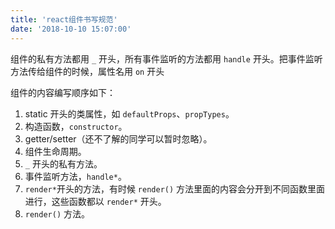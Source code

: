 ```yaml
---
title: 'react组件书写规范'
date: '2018-10-10 15:07:00'
---   
```

组件的私有方法都用 `_` 开头，所有事件监听的方法都用 `handle` 开头。把事件监听方法传给组件的时候，属性名用 `on` 开头

组件的内容编写顺序如下：

1. static 开头的类属性，如 `defaultProps`、`propTypes`。
2. 构造函数，`constructor`。
3. getter/setter（还不了解的同学可以暂时忽略）。
4. 组件生命周期。
5. `_` 开头的私有方法。
6. 事件监听方法，`handle*`。
7. `render*`开头的方法，有时候 `render()` 方法里面的内容会分开到不同函数里面进行，这些函数都以 `render*` 开头。
8. `render()` 方法。